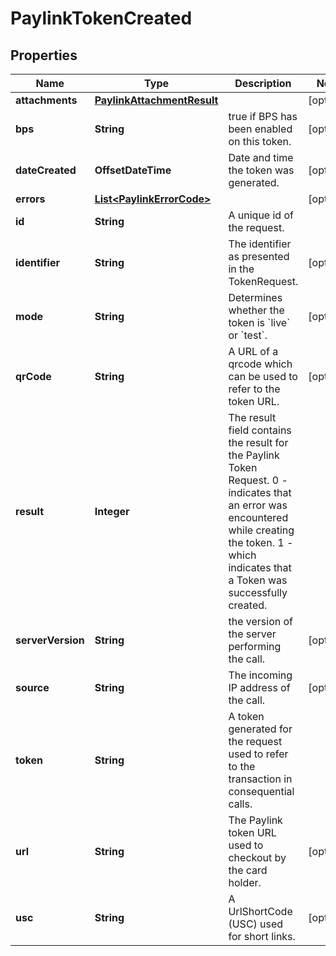 

# PaylinkTokenCreated


## Properties

Name | Type | Description | Notes
------------ | ------------- | ------------- | -------------
**attachments** | [**PaylinkAttachmentResult**](PaylinkAttachmentResult.md) |  |  [optional]
**bps** | **String** | true if BPS has been enabled on this token. |  [optional]
**dateCreated** | **OffsetDateTime** | Date and time the token was generated. |  [optional]
**errors** | [**List&lt;PaylinkErrorCode&gt;**](PaylinkErrorCode.md) |  |  [optional]
**id** | **String** | A unique id of the request. | 
**identifier** | **String** | The identifier as presented in the TokenRequest. |  [optional]
**mode** | **String** | Determines whether the token is &#x60;live&#x60; or &#x60;test&#x60;. |  [optional]
**qrCode** | **String** | A URL of a qrcode which can be used to refer to the token URL. |  [optional]
**result** | **Integer** | The result field contains the result for the Paylink Token Request. 0 - indicates that an error was encountered while creating the token. 1 - which indicates that a Token was successfully created. | 
**serverVersion** | **String** | the version of the server performing the call. |  [optional]
**source** | **String** | The incoming IP address of the call. |  [optional]
**token** | **String** | A token generated for the request used to refer to the transaction in consequential calls. | 
**url** | **String** | The Paylink token URL used to checkout by the card holder. |  [optional]
**usc** | **String** | A UrlShortCode (USC) used for short links. |  [optional]



